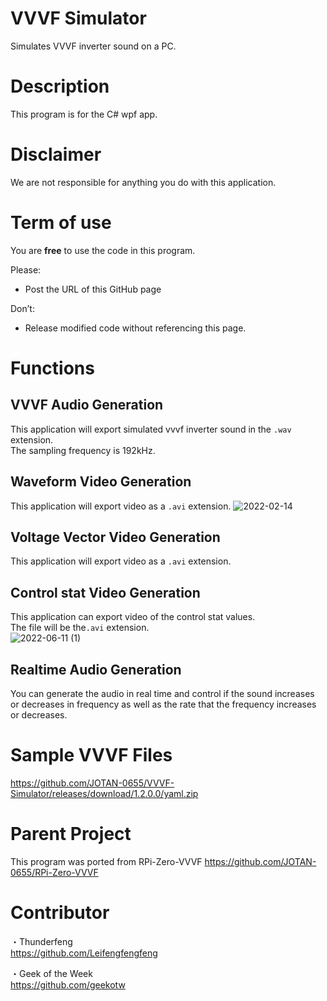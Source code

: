 # VVVF Simulator
Simulates VVVF inverter sound on a PC.

# Description
This program is for the C# wpf app.<br>

# Disclaimer
We are not responsible for anything you do with this application.<br>

# Term of use
You are **free** to use the code in this program.<br>

Please:<br>
- Post the URL of this GitHub page<br>

Don’t:<br>
- Release modified code without referencing this page.<br>

# Functions
## VVVF Audio Generation
This application will export simulated vvvf inverter sound in the `.wav` extension.<br>
The sampling frequency is 192kHz.<br>

## Waveform Video Generation
This application will export video as a `.avi` extension.
![2022-02-14](https://user-images.githubusercontent.com/77259842/153803020-6615bcce-22a6-4839-b919-ea114dc12d03.png)

## Voltage Vector Video Generation
This application will export video as a `.avi` extension.

## Control stat Video Generation
This application can export video of the control stat values.<br>
The file will be the`.avi` extension. <br>
![2022-06-11 (1)](https://user-images.githubusercontent.com/77259842/173188884-72a1290a-6d7b-4354-88e4-cecfa5d0d424.png)

## Realtime Audio Generation
You can generate the audio in real time and control if the sound increases or decreases in frequency as well as the rate that the frequency increases or decreases. <br>

# Sample VVVF Files
https://github.com/JOTAN-0655/VVVF-Simulator/releases/download/1.2.0.0/yaml.zip

# Parent Project
This program was ported from RPi-Zero-VVVF
https://github.com/JOTAN-0655/RPi-Zero-VVVF

# Contributor
・Thunderfeng<br>
https://github.com/Leifengfengfeng

・Geek of the Week<br>
https://github.com/geekotw
